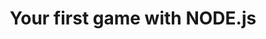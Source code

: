 ---
layout: post
title: Your first game with NODE.js 
categories: [general]
tags: [general, teaching, learning, studies]
fullview: false 
comments: false 
---
